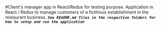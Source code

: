 #Client's manager app in React/Redux for testing purpose.
Application in React / Redux to manage customers of a fictitious establishment in the restaurant business.
***`See README.md files in the respective folders for how to setup and run the application`***
